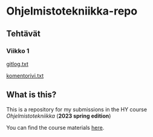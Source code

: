
# Ohjelmistotekniikka-repo

## Tehtävät

### Viikko 1

[gitlog.txt](https://github.com/sippohippo/ot-harjoitustyo/blob/master/laskarit/viikko1/gitlog.txt)

[komentorivi.txt](https://github.com/sippohippo/ot-harjoitustyo/blob/master/laskarit/viikko1/komentorivi.txt)


## What is this?

This is a repository for my submissions in the HY course *Ohjelmistotekniikka* (**2023 spring edition**)

You can find the course materials [here](https://ohjelmistotekniikka-hy.github.io). 


